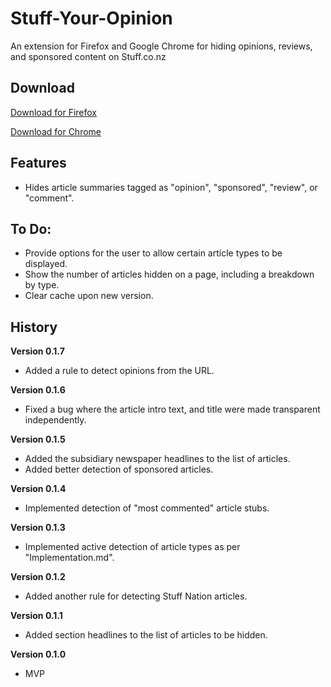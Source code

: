 # Stuff-Your-Opinion

An extension for Firefox and Google Chrome for hiding opinions, reviews, and sponsored content on Stuff.co.nz

## Download

[Download for Firefox](https://addons.mozilla.org/en-US/firefox/addon/stuff-your-opinion/)

[Download for Chrome](https://chrome.google.com/webstore/detail/stuff-your-opinion/jhibdleohknpbgeihkplcjmaaphlmemo)

## Features

- Hides article summaries tagged as "opinion", "sponsored", "review", or "comment".

## To Do:

- Provide options for the user to allow certain article types to be displayed.
- Show the number of articles hidden on a page, including a breakdown by type.
- Clear cache upon new version.

## History

**Version 0.1.7**

- Added a rule to detect opinions from the URL.

**Version 0.1.6**

- Fixed a bug where the article intro text, and title were made transparent independently.

**Version 0.1.5**

- Added the subsidiary newspaper headlines to the list of articles.
- Added better detection of sponsored articles.

**Version 0.1.4**

- Implemented detection of "most commented" article stubs.

**Version 0.1.3**

- Implemented active detection of article types as per "Implementation.md".

**Version 0.1.2**

- Added another rule for detecting Stuff Nation articles.

**Version 0.1.1**

- Added section headlines to the list of articles to be hidden.

**Version 0.1.0**

- MVP
